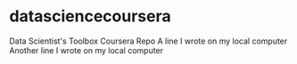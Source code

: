 # datasciencecoursera
Data Scientist's Toolbox Coursera Repo
A line I wrote on my local computer
Another line I wrote on my local computer
